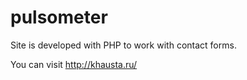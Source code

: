 # pulsometer

Site is developed with PHP to work with contact forms.

You can visit http://khausta.ru/
